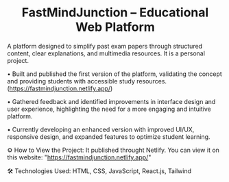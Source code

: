 <h1 align="center">FastMindJunction – Educational Web Platform</h1>

A platform designed to simplify past exam papers through structured content, clear explanations, and multimedia resources. It is a personal project.

• Built and published the first version of the platform, validating the concept and providing students with accessible study resources. (https://fastmindjunction.netlify.app/)

• Gathered feedback and identified improvements in interface design and user experience, highlighting the need for a more engaging and intuitive platform.

• Currently developing an enhanced version with improved UI/UX, responsive design, and expanded features to optimize student learning.

⚙️ How to View the Project: It published throught Netlify. You can view it on this website: "https://fastmindjunction.netlify.app/"

🛠️ Technologies Used: HTML, CSS, JavaScript, React.js, Tailwind
